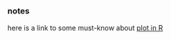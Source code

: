 ### notes 

here is a link to some must-know about [plot in R](https://www.datacamp.com/community/tutorials/15-questions-about-r-plots#q3)